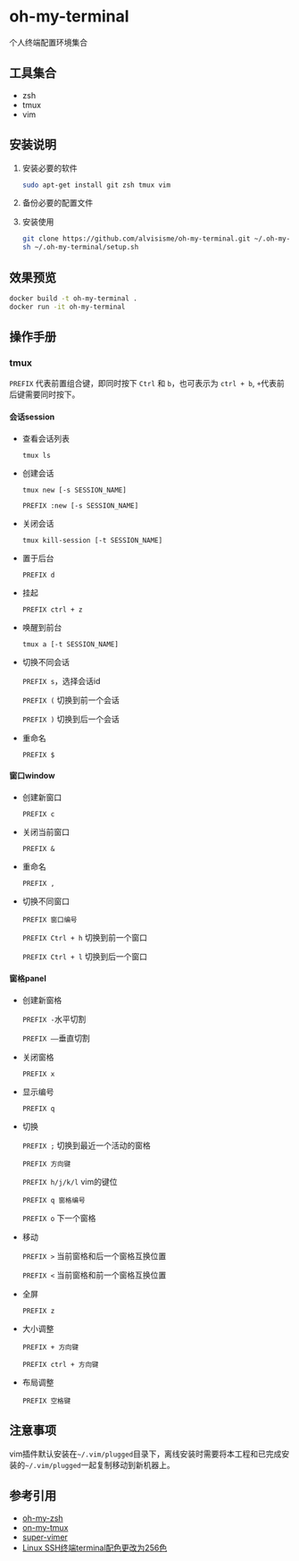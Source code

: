 # oh-my-terminal

个人终端配置环境集合

## 工具集合

* zsh
* tmux
* vim

## 安装说明

1. 安装必要的软件

    ```bash
    sudo apt-get install git zsh tmux vim
    ```

1. 备份必要的配置文件

1. 安装使用

    ```bash
    git clone https://github.com/alvisisme/oh-my-terminal.git ~/.oh-my-terminal
    sh ~/.oh-my-terminal/setup.sh
    ```

## 效果预览

```bash
docker build -t oh-my-terminal .
docker run -it oh-my-terminal
```

## 操作手册

### tmux

`PREFIX` 代表前置组合键，即同时按下 `Ctrl` 和 `b`，也可表示为
`ctrl + b`, `+`代表前后键需要同时按下。

#### 会话session
* 查看会话列表

    `tmux ls`

* 创建会话

    `tmux new [-s SESSION_NAME]`

    `PREFIX :new [-s SESSION_NAME]`

* 关闭会话

    `tmux kill-session [-t SESSION_NAME]`

* 置于后台

    `PREFIX d`

* 挂起

    `PREFIX ctrl + z`

* 唤醒到前台

    `tmux a [-t SESSION_NAME]`

* 切换不同会话

    `PREFIX s`，选择会话id

    `PREFIX (` 切换到前一个会话

    `PREFIX )` 切换到后一个会话

* 重命名

    `PREFIX $`

#### 窗口window
* 创建新窗口
    
    `PREFIX c`

* 关闭当前窗口
    
    `PREFIX &`

* 重命名
    
    `PREFIX ,`

* 切换不同窗口
    
    `PREFIX 窗口编号`

    `PREFIX Ctrl + h` 切换到前一个窗口

    `PREFIX Ctrl + l` 切换到后一个窗口

#### 窗格panel
* 创建新窗格

    `PREFIX -`水平切割

    `PREFIX ——`垂直切割

* 关闭窗格

    `PREFIX x`

* 显示编号

    `PREFIX q`

* 切换

    `PREFIX ;` 切换到最近一个活动的窗格
    
    `PREFIX 方向键`

    `PREFIX h/j/k/l` vim的键位

    `PREFIX q 窗格编号`

    `PREFIX o` 下一个窗格

* 移动

    `PREFIX >` 当前窗格和后一个窗格互换位置

    `PREFIX <` 当前窗格和前一个窗格互换位置

* 全屏

    `PREFIX z`

* 大小调整

    `PREFIX + 方向键`

    `PREFIX ctrl + 方向键`

* 布局调整

    `PREFIX 空格键`

## 注意事项

vim插件默认安装在`~/.vim/plugged`目录下，离线安装时需要将本工程和已完成安装的`~/.vim/plugged`一起复制移动到新机器上。


## 参考引用

* [oh-my-zsh](https://github.com/robbyrussell/oh-my-zsh)
* [on-my-tmux](https://github.com/gpakosz/.tmux)
* [super-vimer](https://github.com/alvisisme/super-vimer)
* [Linux SSH终端terminal配色更改为256色](https://www.haiyun.me/archives/linux-terminal-xterm-256color.html)
